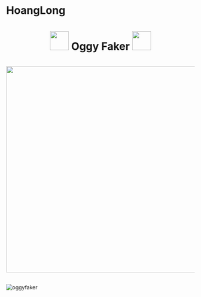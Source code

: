 # HoangLong
<h1 align="center"> <img src="https://emojis.slackmojis.com/emojis/images/1584725500/8268/blob-hype.gif?1584725500" width="50"/> Oggy Faker <img src="https://emojis.slackmojis.com/emojis/images/1605479278/11110/crewmate.gif?1605479278" width="50"/>
</h1>

<p align="center"> <br><img src="https://github.com/oggyfaker/oggyfaker/blob/master/oggy.gif" width="550px"><br><br>

<p><img align="left" src="https://github-readme-stats.vercel.app/api/top-langs/?username=oggyfaker&layout=compact&hide=html" alt="oggyfaker" /></p>

<p>&nbsp;<img align="right" src="https://github-readme-stats.vercel.app/api?username=oggyfaker&show_icons=true&theme=radical" alt="" /></p>
